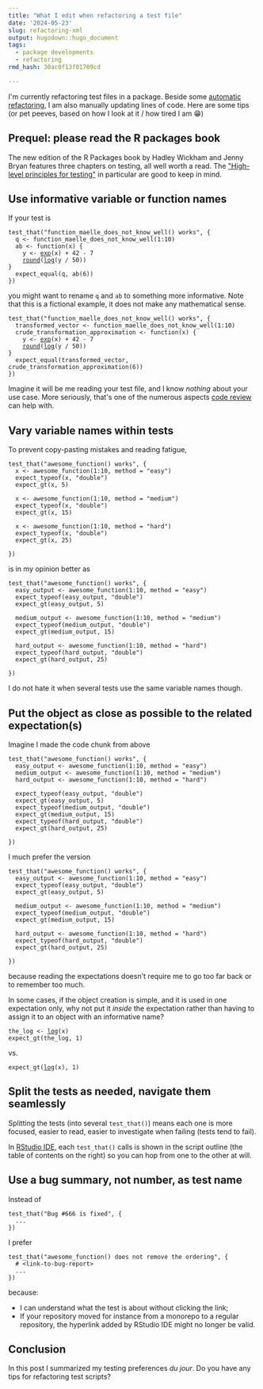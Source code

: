 ```yaml
---
title: "What I edit when refactoring a test file"
date: '2024-05-23'
slug: refactoring-xml
output: hugodown::hugo_document
tags:
  - package developments
  - refactoring
rmd_hash: 30ac0f13f01709cd

---
```


I'm currently refactoring test files in a package. Beside some [automatic refactoring](/2024/05/15/refactoring-xml/), I am also manually updating lines of code. Here are some tips (or pet peeves, based on how I look at it / how tired I am :grin:)

## Prequel: please read the R packages book

The new edition of the R Packages book by Hadley Wickham and Jenny Bryan features three chapters on testing, all well worth a read. The ["High-level principles for testing"](https://r-pkgs.org/testing-design.html#sec-testing-design-principles) in particular are good to keep in mind.

## Use informative variable or function names

If your test is

<div class="highlight">

<pre class='chroma'><code class='language-r' data-lang='r'><span><span class='nf'>test_that</span><span class='o'>(</span><span class='s'>"function_maelle_does_not_know_well() works"</span>, <span class='o'>&#123;</span></span>
<span>  <span class='nv'>q</span> <span class='o'>&lt;-</span> <span class='nf'>function_maelle_does_not_know_well</span><span class='o'>(</span><span class='m'>1</span><span class='o'>:</span><span class='m'>10</span><span class='o'>)</span></span>
<span>  <span class='nv'>ab</span> <span class='o'>&lt;-</span> <span class='kr'>function</span><span class='o'>(</span><span class='nv'>x</span><span class='o'>)</span> <span class='o'>&#123;</span></span>
<span>    <span class='nv'>y</span> <span class='o'>&lt;-</span> <span class='nf'><a href='https://rdrr.io/r/base/Log.html'>exp</a></span><span class='o'>(</span><span class='nv'>x</span><span class='o'>)</span> <span class='o'>+</span> <span class='m'>42</span> <span class='o'>-</span> <span class='m'>7</span></span>
<span>    <span class='nf'><a href='https://rdrr.io/r/base/Round.html'>round</a></span><span class='o'>(</span><span class='nf'><a href='https://rdrr.io/r/base/Log.html'>log</a></span><span class='o'>(</span><span class='nv'>y</span> <span class='o'>/</span> <span class='m'>50</span><span class='o'>)</span><span class='o'>)</span></span>
<span><span class='o'>&#125;</span></span>
<span>  <span class='nf'>expect_equal</span><span class='o'>(</span><span class='nv'>q</span>, <span class='nf'>ab</span><span class='o'>(</span><span class='m'>6</span><span class='o'>)</span><span class='o'>)</span></span>
<span><span class='o'>&#125;</span><span class='o'>)</span></span></code></pre>

</div>

you might want to rename `q` and `ab` to something more informative. Note that this is a fictional example, it does not make any mathematical sense.

<div class="highlight">

<pre class='chroma'><code class='language-r' data-lang='r'><span><span class='nf'>test_that</span><span class='o'>(</span><span class='s'>"function_maelle_does_not_know_well() works"</span>, <span class='o'>&#123;</span></span>
<span>  <span class='nv'>transformed_vector</span> <span class='o'>&lt;-</span> <span class='nf'>function_maelle_does_not_know_well</span><span class='o'>(</span><span class='m'>1</span><span class='o'>:</span><span class='m'>10</span><span class='o'>)</span></span>
<span>  <span class='nv'>crude_transformation_approximation</span> <span class='o'>&lt;-</span> <span class='kr'>function</span><span class='o'>(</span><span class='nv'>x</span><span class='o'>)</span> <span class='o'>&#123;</span></span>
<span>    <span class='nv'>y</span> <span class='o'>&lt;-</span> <span class='nf'><a href='https://rdrr.io/r/base/Log.html'>exp</a></span><span class='o'>(</span><span class='nv'>x</span><span class='o'>)</span> <span class='o'>+</span> <span class='m'>42</span> <span class='o'>-</span> <span class='m'>7</span></span>
<span>    <span class='nf'><a href='https://rdrr.io/r/base/Round.html'>round</a></span><span class='o'>(</span><span class='nf'><a href='https://rdrr.io/r/base/Log.html'>log</a></span><span class='o'>(</span><span class='nv'>y</span> <span class='o'>/</span> <span class='m'>50</span><span class='o'>)</span><span class='o'>)</span></span>
<span><span class='o'>&#125;</span></span>
<span>  <span class='nf'>expect_equal</span><span class='o'>(</span><span class='nv'>transformed_vector</span>, <span class='nf'>crude_transformation_approximation</span><span class='o'>(</span><span class='m'>6</span><span class='o'>)</span><span class='o'>)</span></span>
<span><span class='o'>&#125;</span><span class='o'>)</span></span></code></pre>

</div>

Imagine it will be me reading your test file, and I know *nothing* about your use case. More seriously, that's one of the numerous aspects [code review](https://code-review.tidyverse.org/) can help with.

## Vary variable names within tests

To prevent copy-pasting mistakes and reading fatigue,

<div class="highlight">

<pre class='chroma'><code class='language-r' data-lang='r'><span><span class='nf'>test_that</span><span class='o'>(</span><span class='s'>"awesome_function() works"</span>, <span class='o'>&#123;</span></span>
<span>  <span class='nv'>x</span> <span class='o'>&lt;-</span> <span class='nf'>awesome_function</span><span class='o'>(</span><span class='m'>1</span><span class='o'>:</span><span class='m'>10</span>, method <span class='o'>=</span> <span class='s'>"easy"</span><span class='o'>)</span></span>
<span>  <span class='nf'>expect_typeof</span><span class='o'>(</span><span class='nv'>x</span>, <span class='s'>"double"</span><span class='o'>)</span></span>
<span>  <span class='nf'>expect_gt</span><span class='o'>(</span><span class='nv'>x</span>, <span class='m'>5</span><span class='o'>)</span></span>
<span>  </span>
<span>  <span class='nv'>x</span> <span class='o'>&lt;-</span> <span class='nf'>awesome_function</span><span class='o'>(</span><span class='m'>1</span><span class='o'>:</span><span class='m'>10</span>, method <span class='o'>=</span> <span class='s'>"medium"</span><span class='o'>)</span></span>
<span>  <span class='nf'>expect_typeof</span><span class='o'>(</span><span class='nv'>x</span>, <span class='s'>"double"</span><span class='o'>)</span></span>
<span>  <span class='nf'>expect_gt</span><span class='o'>(</span><span class='nv'>x</span>, <span class='m'>15</span><span class='o'>)</span></span>
<span>  </span>
<span>  <span class='nv'>x</span> <span class='o'>&lt;-</span> <span class='nf'>awesome_function</span><span class='o'>(</span><span class='m'>1</span><span class='o'>:</span><span class='m'>10</span>, method <span class='o'>=</span> <span class='s'>"hard"</span><span class='o'>)</span></span>
<span>  <span class='nf'>expect_typeof</span><span class='o'>(</span><span class='nv'>x</span>, <span class='s'>"double"</span><span class='o'>)</span></span>
<span>  <span class='nf'>expect_gt</span><span class='o'>(</span><span class='nv'>x</span>, <span class='m'>25</span><span class='o'>)</span></span>
<span>  </span>
<span><span class='o'>&#125;</span><span class='o'>)</span></span></code></pre>

</div>

is in my opinion better as

<div class="highlight">

<pre class='chroma'><code class='language-r' data-lang='r'><span><span class='nf'>test_that</span><span class='o'>(</span><span class='s'>"awesome_function() works"</span>, <span class='o'>&#123;</span></span>
<span>  <span class='nv'>easy_output</span> <span class='o'>&lt;-</span> <span class='nf'>awesome_function</span><span class='o'>(</span><span class='m'>1</span><span class='o'>:</span><span class='m'>10</span>, method <span class='o'>=</span> <span class='s'>"easy"</span><span class='o'>)</span></span>
<span>  <span class='nf'>expect_typeof</span><span class='o'>(</span><span class='nv'>easy_output</span>, <span class='s'>"double"</span><span class='o'>)</span></span>
<span>  <span class='nf'>expect_gt</span><span class='o'>(</span><span class='nv'>easy_output</span>, <span class='m'>5</span><span class='o'>)</span></span>
<span>  </span>
<span>  <span class='nv'>medium_output</span> <span class='o'>&lt;-</span> <span class='nf'>awesome_function</span><span class='o'>(</span><span class='m'>1</span><span class='o'>:</span><span class='m'>10</span>, method <span class='o'>=</span> <span class='s'>"medium"</span><span class='o'>)</span></span>
<span>  <span class='nf'>expect_typeof</span><span class='o'>(</span><span class='nv'>medium_output</span>, <span class='s'>"double"</span><span class='o'>)</span></span>
<span>  <span class='nf'>expect_gt</span><span class='o'>(</span><span class='nv'>medium_output</span>, <span class='m'>15</span><span class='o'>)</span></span>
<span>  </span>
<span>  <span class='nv'>hard_output</span> <span class='o'>&lt;-</span> <span class='nf'>awesome_function</span><span class='o'>(</span><span class='m'>1</span><span class='o'>:</span><span class='m'>10</span>, method <span class='o'>=</span> <span class='s'>"hard"</span><span class='o'>)</span></span>
<span>  <span class='nf'>expect_typeof</span><span class='o'>(</span><span class='nv'>hard_output</span>, <span class='s'>"double"</span><span class='o'>)</span></span>
<span>  <span class='nf'>expect_gt</span><span class='o'>(</span><span class='nv'>hard_output</span>, <span class='m'>25</span><span class='o'>)</span></span>
<span>  </span>
<span><span class='o'>&#125;</span><span class='o'>)</span></span></code></pre>

</div>

I do not hate it when several tests use the same variable names though.

## Put the object as close as possible to the related expectation(s)

Imagine I made the code chunk from above

<div class="highlight">

<pre class='chroma'><code class='language-r' data-lang='r'><span><span class='nf'>test_that</span><span class='o'>(</span><span class='s'>"awesome_function() works"</span>, <span class='o'>&#123;</span></span>
<span>  <span class='nv'>easy_output</span> <span class='o'>&lt;-</span> <span class='nf'>awesome_function</span><span class='o'>(</span><span class='m'>1</span><span class='o'>:</span><span class='m'>10</span>, method <span class='o'>=</span> <span class='s'>"easy"</span><span class='o'>)</span></span>
<span>  <span class='nv'>medium_output</span> <span class='o'>&lt;-</span> <span class='nf'>awesome_function</span><span class='o'>(</span><span class='m'>1</span><span class='o'>:</span><span class='m'>10</span>, method <span class='o'>=</span> <span class='s'>"medium"</span><span class='o'>)</span></span>
<span>  <span class='nv'>hard_output</span> <span class='o'>&lt;-</span> <span class='nf'>awesome_function</span><span class='o'>(</span><span class='m'>1</span><span class='o'>:</span><span class='m'>10</span>, method <span class='o'>=</span> <span class='s'>"hard"</span><span class='o'>)</span></span>
<span>  </span>
<span>  <span class='nf'>expect_typeof</span><span class='o'>(</span><span class='nv'>easy_output</span>, <span class='s'>"double"</span><span class='o'>)</span></span>
<span>  <span class='nf'>expect_gt</span><span class='o'>(</span><span class='nv'>easy_output</span>, <span class='m'>5</span><span class='o'>)</span></span>
<span>  <span class='nf'>expect_typeof</span><span class='o'>(</span><span class='nv'>medium_output</span>, <span class='s'>"double"</span><span class='o'>)</span></span>
<span>  <span class='nf'>expect_gt</span><span class='o'>(</span><span class='nv'>medium_output</span>, <span class='m'>15</span><span class='o'>)</span></span>
<span>  <span class='nf'>expect_typeof</span><span class='o'>(</span><span class='nv'>hard_output</span>, <span class='s'>"double"</span><span class='o'>)</span></span>
<span>  <span class='nf'>expect_gt</span><span class='o'>(</span><span class='nv'>hard_output</span>, <span class='m'>25</span><span class='o'>)</span></span>
<span>  </span>
<span><span class='o'>&#125;</span><span class='o'>)</span></span></code></pre>

</div>

I much prefer the version

<div class="highlight">

<pre class='chroma'><code class='language-r' data-lang='r'><span><span class='nf'>test_that</span><span class='o'>(</span><span class='s'>"awesome_function() works"</span>, <span class='o'>&#123;</span></span>
<span>  <span class='nv'>easy_output</span> <span class='o'>&lt;-</span> <span class='nf'>awesome_function</span><span class='o'>(</span><span class='m'>1</span><span class='o'>:</span><span class='m'>10</span>, method <span class='o'>=</span> <span class='s'>"easy"</span><span class='o'>)</span></span>
<span>  <span class='nf'>expect_typeof</span><span class='o'>(</span><span class='nv'>easy_output</span>, <span class='s'>"double"</span><span class='o'>)</span></span>
<span>  <span class='nf'>expect_gt</span><span class='o'>(</span><span class='nv'>easy_output</span>, <span class='m'>5</span><span class='o'>)</span></span>
<span>  </span>
<span>  <span class='nv'>medium_output</span> <span class='o'>&lt;-</span> <span class='nf'>awesome_function</span><span class='o'>(</span><span class='m'>1</span><span class='o'>:</span><span class='m'>10</span>, method <span class='o'>=</span> <span class='s'>"medium"</span><span class='o'>)</span></span>
<span>  <span class='nf'>expect_typeof</span><span class='o'>(</span><span class='nv'>medium_output</span>, <span class='s'>"double"</span><span class='o'>)</span></span>
<span>  <span class='nf'>expect_gt</span><span class='o'>(</span><span class='nv'>medium_output</span>, <span class='m'>15</span><span class='o'>)</span></span>
<span>  </span>
<span>  <span class='nv'>hard_output</span> <span class='o'>&lt;-</span> <span class='nf'>awesome_function</span><span class='o'>(</span><span class='m'>1</span><span class='o'>:</span><span class='m'>10</span>, method <span class='o'>=</span> <span class='s'>"hard"</span><span class='o'>)</span></span>
<span>  <span class='nf'>expect_typeof</span><span class='o'>(</span><span class='nv'>hard_output</span>, <span class='s'>"double"</span><span class='o'>)</span></span>
<span>  <span class='nf'>expect_gt</span><span class='o'>(</span><span class='nv'>hard_output</span>, <span class='m'>25</span><span class='o'>)</span></span>
<span>  </span>
<span><span class='o'>&#125;</span><span class='o'>)</span></span></code></pre>

</div>

because reading the expectations doesn't require me to go too far back or to remember too much.

In some cases, if the object creation is simple, and it is used in one expectation only, why not put it *inside* the expectation rather than having to assign it to an object with an informative name?

<div class="highlight">

<pre class='chroma'><code class='language-r' data-lang='r'><span><span class='nv'>the_log</span> <span class='o'>&lt;-</span> <span class='nf'><a href='https://rdrr.io/r/base/Log.html'>log</a></span><span class='o'>(</span><span class='nv'>x</span><span class='o'>)</span></span>
<span><span class='nf'>expect_gt</span><span class='o'>(</span><span class='nv'>the_log</span>, <span class='m'>1</span><span class='o'>)</span></span></code></pre>

</div>

vs.

<div class="highlight">

<pre class='chroma'><code class='language-r' data-lang='r'><span><span class='nf'>expect_gt</span><span class='o'>(</span><span class='nf'><a href='https://rdrr.io/r/base/Log.html'>log</a></span><span class='o'>(</span><span class='nv'>x</span><span class='o'>)</span>, <span class='m'>1</span><span class='o'>)</span></span></code></pre>

</div>

## Split the tests as needed, navigate them seamlessly

Splitting the tests (into several `test_that()`) means each one is more focused, easier to read, easier to investigate when failing (tests tend to fail).

In [RStudio IDE](https://github.com/rstudio/rstudio/pull/11108), each `test_that()` calls is shown in the script outline (the table of contents on the right) so you can hop from one to the other at will.

## Use a bug summary, not number, as test name

Instead of

    test_that("Bug #666 is fixed", {
      ...
    })

I prefer

    test_that("awesome_function() does not remove the ordering", {
      # <link-to-bug-report>
      ...
    })

because:

-   I can understand what the test is about without clicking the link;
-   If your repository moved for instance from a monorepo to a regular repository, the hyperlink added by RStudio IDE might no longer be valid.

## Conclusion

In this post I summarized my testing preferences *du jour*. Do you have any tips for refactoring test scripts?

